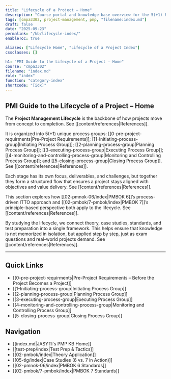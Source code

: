 ```yaml
---
title: "Lifecycle of a Project – Home"
description: "Course portal and knowledge base overview for the 5(+1) Process Groups in the Project Management Lifecycle."
tags: [cmpa3302, project-management, pmp, "filename:index.md"]
draft: false
date: "2025-09-23"
permalink: "/kb/lifecycle-index/"
enableToc: true

aliases: ["Lifecycle Home", "Lifecycle of a Project Index"]
cssclasses: []

h1: "PMI Guide to the Lifecycle of a Project – Home"
course: "cmpa3302"
filename: "index.md"
role: "index"
function: "category-index"
shortcode: "[idx]"
---
```


## PMI Guide to the Lifecycle of a Project – Home
The **Project Management Lifecycle** is the backbone of how projects move from concept to completion. See [[content/references|References]].  

It is organized into 5(+1) unique process groups: [[0-pre-project-requirments|Pre-Project Requirements]]; [[1-Initiating-process-group|Initiating Process Group]]; [[2-planning-process-group|Planning Process Group]]; [[3-executing-process-group|Executing Process Group]]; [[4-monitoring-and-controlling-process-group|Monitoring and Controlling Process Group]]; and [[5-closing-process-group|Closing Process Group]]. See [[content/references|References]].  

Each stage has its own focus, deliverables, and challenges, but together they form a structured flow that ensures a project stays aligned with objectives and value delivery. See [[content/references|References]].  

This section explores how [[02-pmnok-06/index|PMBOK 6]]’s process-driven ITTO approach and [[02-pmbok/7-pmbok/index|PMBOK 7]]’s principle-based perspective both apply to the lifecycle. See [[content/references|References]].  

By studying the lifecycle, we connect theory, case studies, standards, and test preparation into a single framework. This helps ensure that knowledge is not memorized in isolation, but applied step by step, just as exam questions and real-world projects demand. See [[content/references|References]].  

---

## Quick Links
- [[0-pre-project-requirments|Pre-Project Requirements – Before the Project Becomes a Project]]
- [[1-Initiating-process-group|Initiating Process Group]]
- [[2-planning-process-group|Planning Process Group]]
- [[3-executing-process-group|Executing Process Group]]
- [[4-monitoring-and-controlling-process-group|Monitoring and Controlling Process Group]]
- [[5-closing-process-group|Closing Process Group]]

## Navigation
- [[index.md|JASYTI's PMP KB Home]]
- [[test-prep/index|Test Prep & Tactics]]
- [[02-pmbok/index|Theory Application]]
- [[05-tlg/index|Case Studies (6 vs. 7 in Action)]]
- [[02-pmnok-06/index|PMBOK 6 Standards]]
- [[02-pmbok/7-pmbok/index|PMBOK 7 Standards]]
